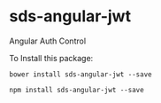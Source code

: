 sds-angular-jwt
====================

Angular Auth Control

To Install this package:

    bower install sds-angular-jwt --save
    
    npm install sds-angular-jwt --save
